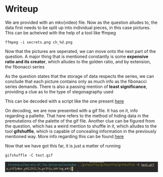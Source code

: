 # Writeup

 We are provided with an mkv(video) file. Now as the question alludes to, the data first needs to be split up into individual pieces, in this case pictures. This can be acheived with the help of a tool like ffmpeg

```
ffmpeg -i secrets.png ch_%d.png
```

Now that the pictures are seperated, we can move onto the next part of the question. A major thing that is mentioned constantly is some **expensive ratio and its creator**, which alludes to the golden ratio, and by extension, the fibonacci series

As the question states that the storage of data respects the series, we can conclude that each picture contains only as much info as the fibonacci series demands. There is also a passing mention of **least significance**, providing a clue as to the type of stegonagraphy used

This can be decoded with a script like the one present [here](SolnStuff/decode.py)

On decoding, we are now presented with a gif file. It has on it, info regarding a pallette. That here refers to the method of hiding data in the premutations of the palette of the gif file. Another clue can be figured from the question, which has a weird mention to shuffle in it, which alludes to the tool **gifshuffle**, which is capable of concealing information in the previously mentioned way. More info regarding this can be found [here](http://www.darkside.com.au/gifshuffle/)

Now that we have got this far, it is just a matter of running

```
gifshuffle -C test.gif
```

![gifshuffle running](SolnStuff/answer.png)
